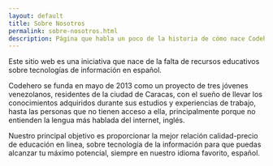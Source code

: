 ```yaml
---
layout: default
title: Sobre Nosotros
permalink: sobre-nosotros.html
description: Página que habla un poco de la historia de cómo nace Codehero.
---
```

Este sitio web es una iniciativa que nace de la falta de recursos educativos sobre tecnologías de información en español.

Codehero se funda en mayo de 2013 como un proyecto de tres jóvenes venezolanos, residentes de la ciudad de Caracas, con el sueño de llevar los conocimientos adquiridos durante sus estudios y experiencias de trabajo, hasta las personas que no tienen acceso a ella, principalmente porque no entienden la lengua más hablada del internet, inglés.

Nuestro principal objetivo es proporcionar la mejor relación calidad-precio de educación en linea, sobre tecnología de la información para que puedas alcanzar tu máximo potencial, siempre en nuestro idioma favorito, español.
